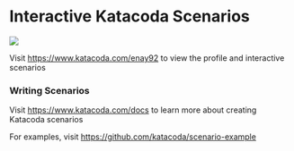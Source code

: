 # Interactive Katacoda Scenarios

[![](http://shields.katacoda.com/katacoda/enay92/count.svg)](https://www.katacoda.com/enay92 "Get your profile on Katacoda.com")

Visit https://www.katacoda.com/enay92 to view the profile and interactive scenarios

### Writing Scenarios
Visit https://www.katacoda.com/docs to learn more about creating Katacoda scenarios

For examples, visit https://github.com/katacoda/scenario-example
